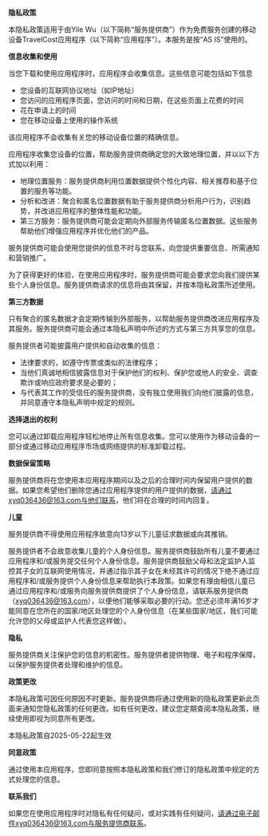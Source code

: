 **隐私政策**

本隐私政策适用于由Yile Wu（以下简称“服务提供商”）作为免费服务创建的移动设备TravelCost应用程序（以下简称“应用程序”）。本服务是按“AS IS”使用的。

**信息收集和使用**

当您下载和使用应用程序时，应用程序会收集信息。这些信息可能包括如下信息

*   您设备的互联网协议地址（如IP地址）
*   您访问的应用程序页面，您访问的时间和日期，在这些页面上花费的时间
*   花在申请上的时间
*   您在移动设备上使用的操作系统

该应用程序不会收集有关您的移动设备位置的精确信息。

应用程序收集您设备的位置，帮助服务提供商确定您的大致地理位置，并以以下方式加以利用：
*   地理位置服务：服务提供商利用位置数据提供个性化内容、相关推荐和基于位置的服务等功能。
*   分析和改进：聚合和匿名位置数据有助于服务提供商分析用户行为，识别趋势，并改进应用程序的整体性能和功能。
*   第三方服务：服务提供商可能会定期向外部服务传输匿名位置数据。这些服务帮助他们增强应用程序并优化他们的产品。

服务提供商可能会使用您提供的信息不时与您联系，向您提供重要信息、所需通知和营销推广。

为了获得更好的体验，在使用应用程序时，服务提供商可能会要求您向我们提供某些个人身份信息。服务提供商请求的信息将由其保留，并按本隐私政策所述使用。

**第三方数据**

只有聚合的匿名数据才会定期传输到外部服务，以帮助服务提供商改进应用程序及其服务。服务提供商可能会通过本隐私声明中所述的方式与第三方共享您的信息。

服务提供者可能披露用户提供和自动收集的信息：

*   法律要求的，如遵守传票或类似的法律程序；
*   当他们真诚地相信披露信息对于保护他们的权利、保护您或他人的安全、调查欺诈或响应政府要求是必要的；
*   与代表其工作的受信任的服务提供商，没有独立使用我们向他们披露的信息，并同意遵守本隐私声明中规定的规则。

**选择退出的权利**

您可以通过卸载应用程序轻松地停止所有信息收集。您可以使用作为移动设备的一部分或通过移动应用程序市场或网络提供的标准卸载过程。

**数据保留策略**

服务提供商将在您使用本应用程序期间以及之后的合理时间内保留用户提供的数据。如果您希望他们删除您通过应用程序提供的用户提供的数据，请通过xyq036436@163.com与他们联系，他们将在合理的时间内回复。

**儿童**

服务提供商不得使用应用程序故意向13岁以下儿童征求数据或向其推销。

服务提供者不会故意收集儿童的个人身份信息。服务提供商鼓励所有儿童不要通过应用程序和/或服务提交任何个人身份信息。服务提供商鼓励父母和法定监护人监控其子女的互联网使用情况，并通过指示其子女在未经其许可的情况下绝不通过应用程序和/或服务提供个人身份信息来帮助执行本政策。如果您有理由相信儿童已通过应用程序和/或服务向服务提供商提供了个人身份信息，请联系服务提供商（xyq036436@163.com），以便他们能够采取必要的行动。您还必须年满16岁才能同意在您所在的国家/地区处理您的个人身份信息（在某些国家/地区，我们可能允许您的父母或监护人代表您这样做）。

**隐私**

服务提供商关注保护您的信息的机密性。服务提供者提供物理、电子和程序保障，以保护服务提供者处理和维护的信息。

**政策更改**

本隐私政策可因任何原因不时更新。服务提供商将通过使用新的隐私政策更新此页面来通知您隐私政策的任何更改。如有任何更改，建议您定期查阅本隐私政策，继续使用即视为同意所有更改。

本隐私政策自2025-05-22起生效

**同意政策**

通过使用本应用程序，您即同意按照本隐私政策和我们修订的隐私政策中规定的方式处理您的信息。

**联系我们**

如果您在使用应用程序时对隐私有任何疑问，或对实践有任何疑问，请通过电子邮件xyq036436@163.com与服务提供商联系。

